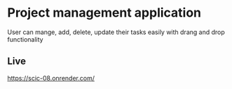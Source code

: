 # Project management application
User can mange, add, delete, update their tasks easily with drang and drop functionality

## Live
https://scic-08.onrender.com/
